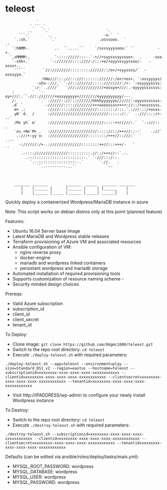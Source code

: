 # teleost
                                                                                                    
                  `                                                             
               `.```.`                                                          
              ..     `.`                         `-                             
          ```-`        ..                       -o-`  `                         
        `.:sh.`         `.`                   .osssooo.  `                .-    
       `:hNMM-.           ..  ``.....``     `/ssssyyysooo:` ``          -+.     
      `.sMMMM:.           `-:::://///:::-.`-+//+syysssyyssoo+.  .     -oso      
       `-shh+.`         `-:///////::::////:/:::+o/+oyysssyyssoo/-   -osss+..    
        `````        `//:////////::::::::://////::/o+/+syyssss/`  -osssyyo.`    
                    :hNo///:::://:::///::::::://////:/o+/+os+. `:ossyyyys/      
                  -sho-:///.` `-//::///////:::::////////:/+- `:osyyyyssss:      
                `:/-` .////`   `///:////////////+ossyo+///:.-oyyyysssssss:      
       :        `  `-oy+///:.``-//::///////+ossyyyyyy+////////oyyyyyyyyyy/---.  
       /:          `.` -/////:://:::///////hhhhyyyyyyo//////::oyyssssssss-      
       .d` `          -///////:::::////////+++oooossss++++://::/+osssssss.      
        m+ .:          :////:::::////////////::::::::/:::.`.:///:::/+osss-      
        yN` d.  /      ://////////////////////////::::::/:.`  .-///::::/+---`   
        /Ms yh` m`     :////////////////////////:::::++/////:.`  `-:///::   .   
        `os.+No`M+ .   ://///////////////////::::://::/+++//::--`    .://`      
         .:///+:yy`o:  ://///////////////::::::::/+++//::///:`  `       ..--    
          -://////:/+-.://////////////::::::::++//:::+++/-   `             ``   
           .-::::///////////////::::::::::-//::/+++//:-`.-.                     
             .-::::::::::::::::::::::::-.` `-///:::/::.                         
               `.--::::::::::::::::--.`       `-//.   .                         
                  ``..---------...``             `--                            
                                                                                
                                                                                
                                                                                
        _______ _______        _______  _____  _______ _______
           |    |______ |      |______ |     | |______    |   
           |    |______ |_____ |______ |_____| ______|    |   
                                                       
Quickly deploy a containerized Wordpress/MariaDB instance in azure

Note: This script works on debian distros only at this point (planned feature)

Features:
- Ubuntu 16.04 Server base image
- Latest MariaDB and Wordpress stable releases
- Terraform provisioning of Azure VM and associated resources
- Ansible configuration of VM:
    - nginx reverse proxy
    - docker-engine
    - mariadb and wordpress linked containers
    - persistant wordpress and mariadb storage
- Automated installation of required provisioning tools
- Supports customization of resource naming scheme <APPNAME>-<ENVIRONMENT>
- Security minded design choices


Prereqs:
- Valid Azure subscription
- subscription_id
- client_id
- client_secret
- tenant_id

To Deploy:
- Clone image: `git clone https://github.com/66gmc1000/teleost.git`
- Switch to the repo root directory: `cd teleost`
- Execute `./deploy-teleost.sh` with required parameters:

`./deploy-teleost.sh --app=teleost --environment=play --size=Standard_DS1_v2 --region=eastus --hostname=teleost --subscriptionid=xxxxxxxx-xxxx-xxxx-xxxx-xxxxxxxxxxxx --clientid=xxxxxxxx-xxxx-xxxx-xxxx-xxxxxxxxxxxx --clientsecret=xxxxxxxx-xxxx-xxxx-xxxx-xxxxxxxxxxxx --tenantid=xxxxxxxx-xxxx-xxxx-xxxx-xxxxxxxxxxxx`

- Visit http://IPADDRESS/wp-admin to configure your newly install Wordpress instance

To Destroy:
- Switch to the repo root directory: `cd teleost`
- Execute `./destroy-teleost.sh` with required parameters:

`./destroy-teleost.sh --subscriptionid=xxxxxxxx-xxxx-xxxx-xxxx-xxxxxxxxxxxx --clientid=xxxxxxxx-xxxx-xxxx-xxxx-xxxxxxxxxxxx --clientsecret=xxxxxxxx-xxxx-xxxx-xxxx-xxxxxxxxxxxx --tenantid=xxxxxxxx-xxxx-xxxx-xxxx-xxxxxxxxxxxx`

Defaults (can be edited via ansible/roles/deploy/tasks/main.yml):

- MYSQL_ROOT_PASSWORD: wordpress
- MYSQL_DATABASE: wordpress
- MYSQL_USER: wordpress
- MYSQL_PASSWORD: wordpress
